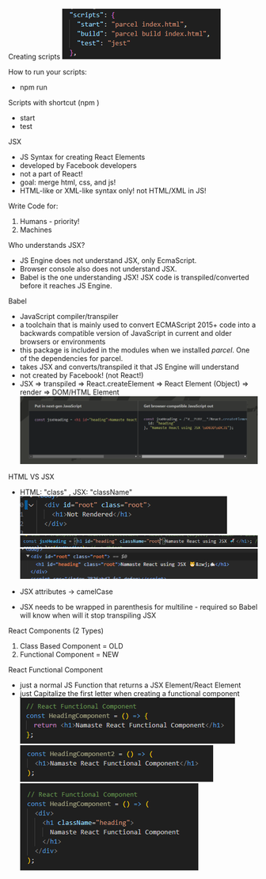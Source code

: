Creating scripts
![scripts-for-start-and-build](image.png)

How to run your scripts:
- npm run <script-name>

Scripts with shortcut (npm <script-name>)
- start
- test


JSX
- JS Syntax for creating React Elements
- developed by Facebook developers
- not a part of React!
- goal: merge html, css, and js!
- HTML-like or XML-like syntax only! not HTML/XML in JS!

Write Code for:
1. Humans - priority!
2. Machines

Who understands JSX?
- JS Engine does not understand JSX, only EcmaScript.
- Browser console also does not understand JSX.
- Babel is the one understanding JSX! JSX code is transpiled/converted before it reaches JS Engine.

Babel
- JavaScript compiler/transpiler
- a toolchain that is mainly used to convert ECMAScript 2015+ code into a backwards compatible version of JavaScript in current and older browsers or environments
- this package is included in the modules when we installed *parcel*. One of the dependencies for parcel. 
- takes JSX and converts/transpiled it that JS Engine will understand
- not created by Facebook! (not React!)
- JSX => transpiled => React.createElement => React Element (Object) => render => DOM/HTML Element
![babel-compiler-in-action-playground](image-1.png)



HTML VS JSX
- HTML: "class" , JSX: "className"
![html-class](image-2.png)
![JSX-className](image-3.png)
![DOM-rendered](image-4.png)

- JSX attributes -> camelCase
- JSX needs to be wrapped in parenthesis for multiline - required so Babel will know when will it stop transpiling JSX

React Components (2 Types)
1. Class Based Component = OLD
2. Functional Component = NEW


React Functional Component
- just a normal JS Function that returns a JSX Element/React Element
- just Capitalize the first letter when creating a functional component
![react-functional-component](image-6.png)
![other-syntax-implicit-return](image-7.png)
![nested-react-elements](image-8.png)